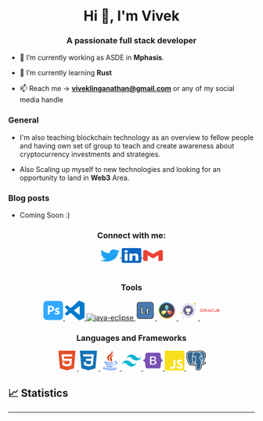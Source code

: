 <h1 align="center">Hi 👋, I'm Vivek</h1>
<h3 align="center">A passionate full stack developer</h3>


- 🔭 I’m currently working as ASDE in **Mphasis**.

- 🌱 I’m currently learning **Rust**

- 📫 Reach me -> **viveklinganathan@gmail.com** or any of my social media handle

### General

- I'm also teaching blockchain technology as an overview to fellow people and having own set of group to teach and create awareness about cryptocurrency investments and strategies.  

- Also Scaling up myself to new technologies and looking for an opportunity to land in **Web3** Area.

### Blog posts
- Coming Soon :)
<!-- BLOG-POST-LIST:START -->
<!-- - [The story behind “MatchGame”](https://minipachru.medium.com/the-story-behind-matchgame-d038d5a8d1d1?source=rss-bdb34447e055------2)
- [Postmortem](https://minipachru.medium.com/postmortem-e6da3359b6ea?source=rss-bdb34447e055------2)
- [What’s the Big Deal? Specialization](https://minipachru.medium.com/whats-the-big-deal-specialization-bcb369951b15?source=rss-bdb34447e055------2)
- [What happens when you type holbertonschool.com](https://minipachru.medium.com/what-happens-when-you-type-holbertonschool-com-6e8447742da8?source=rss-bdb34447e055------2)
- [Internet of… what?](https://minipachru.medium.com/internet-of-what-19fc89ddfa87?source=rss-bdb34447e055------2) -->
<!-- BLOG-POST-LIST:END -->

<h3 align="center">Connect with me:</h3>
<div align="center">
  <a href="https://twitter.com/vivektheboss2" target="blank">
    <img align="center" src="assets/contact/twitter.svg" alt="vivektheboss2" height="30" width="40"/>
  </a>
  <a href="https://www.linkedin.com/in/viveklinganathan" target="blank">
    <img align="center" src="assets/contact/linkedin.svg" alt="viveklinganathan" height="30" width="40"/>
  </a>
  <!-- <a href="https://stackoverflow.com/" target="blank">
    <img align="center" src="assets/contact/stackoverflow.svg" alt="209924" height="30" width="40" />
  </a> -->
 <!--  <a href="https://medium.com/" target="blank">
    <img align="center" src="assets/contact/medium.svg" alt="@minipachru" height="30" width="40" />
  </a> -->
  <a href="mailto:viveklinganathan@gmail.com" target="blank">
    <img align="center" src="assets/contact/gmail.svg" alt="" height="30" width="40" />
  </a>
</div>
<br>

<h3 align="center">Tools</h3>
<div align="center">
  <a href="https://www.photoshop.com/en" target="_blank">
    <img src="assets/tools/adobephotoshop.svg" alt="photoshop" width="40" height="40"/>
  </a>
  <a href="https://code.visualstudio.com/" target="blank">
    <img src="assets/tools/visualstudiocode.svg" alt="VS Code" height="40" width="40" />
  </a>
  <a href="https://www.eclipse.org/downloads/packages/release/kepler/sr1/eclipse-ide-java-developers" target="_blank">
    <img src="assets/tools/java.svg" alt="java-eclipse" width="40" height="40"/>
  </a>
  <a href="https://lightroom.adobe.com/" target="blank">
    <img src="assets/tools/adobe-lightroom.svg" alt="Lightroom" height="40" width="40" />
  </a>
  <a href="https://www.blackmagicdesign.com/sg/products/davinciresolve/?utm=saznajnovo" target="blank">
    <img src="assets/tools/davinci-resolve.svg" alt="davinciresolve" height="40" width="40" />
  </a>
  <a href="https://github.com/" target="blank">
    <img src="assets/tools/github.svg" alt="github" height="40" width="40" />
  </a>
  <a href="https://www.virtualbox.org/" target="blank">
    <img src="assets/tools/oracle-logo.svg" alt="virtualbox" height="40" width="40" />
  </a>

</div>

<h3 align="center">Languages and Frameworks</h3>
<div align="center">
  <a href="https://www.w3.org/html/" target="_blank">
    <img src="assets/languages/html5.svg" alt="html5" width="40" height="40"/>
  </a>
  <a href="https://www.w3schools.com/css/" target="_blank">
    <img src="assets/languages/css3.svg" alt="css3" width="40" height="40"/> 
  </a>
  <a href="https://www.java.com/en/" target="_blank">
    <img src="assets/languages/java.svg" alt="java" width="40" height="40"/> 
  </a>
  <a href="https://tailwindcss.com/" target="_blank">
    <img src="assets/frameworks/tailwindcss.svg" alt="tailwind" width="40" height="40"/>
  </a>
  <a href="https://getbootstrap.com/">
    <img src="assets/frameworks/bootstrap.svg" alt="bootstrap" width="40" height="40"/>
  </a>
  <a href="https://developer.mozilla.org/en-US/docs/Web/JavaScript" target="_blank">
    <img src="assets/languages/javascript.svg" alt="javascript" width="40" height="40"/>
  </a>
  <a href="https://www.postgresql.org/">
    <img src="assets/frameworks/elephant.png" alt="postgresql" width="40" height="40"/>
  </a>
</div>

## 📈 Statistics

<!-- <br/>
<p align="center">
  <img width="48%" src="https://github-readme-stats.vercel.app/api?username=Miguel22247&count_private=true&theme=dark&show_icons=true" alt="Miguel22247" />
  <img width="48%" src="https://github-readme-streak-stats.herokuapp.com/?user=Miguel22247&hide_border=true&theme=dark&show_icons=true" />
</p>

<p align="center">
	<img width="60%" src="https://github-readme-stats.vercel.app/api/wakatime?username=Miguel22247&theme=dark&show_icons=true" alt="Miguel22247" />
</p> -->

<hr />
